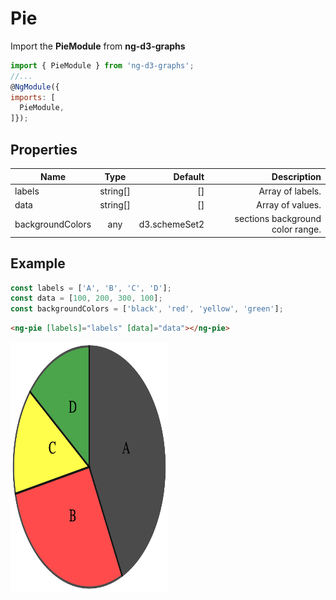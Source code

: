 # Pie

Import the **PieModule** from **ng-d3-graphs** 

```javascript
import { PieModule } from 'ng-d3-graphs';
//...
@NgModule({
imports: [
  PieModule,
]});
```



## Properties

| Name        | Type           | Default  | Description |
| ------------- |:-------------:| -----:| -------------:|
| labels        | string[]        | [] | Array of labels. |
| data        | string[]        | [] | Array of values. |
| backgroundColors        | any        | d3.schemeSet2 | sections background color range.  |


## Example

```javascript
const labels = ['A', 'B', 'C', 'D'];
const data = [100, 200, 300, 100];
const backgroundColors = ['black', 'red', 'yellow', 'green'];

```

```html
<ng-pie [labels]="labels" [data]="data"></ng-pie>
```

<img src="./images/ng-d3-graphs-pie.png" style="width:50%;height:400px;">
